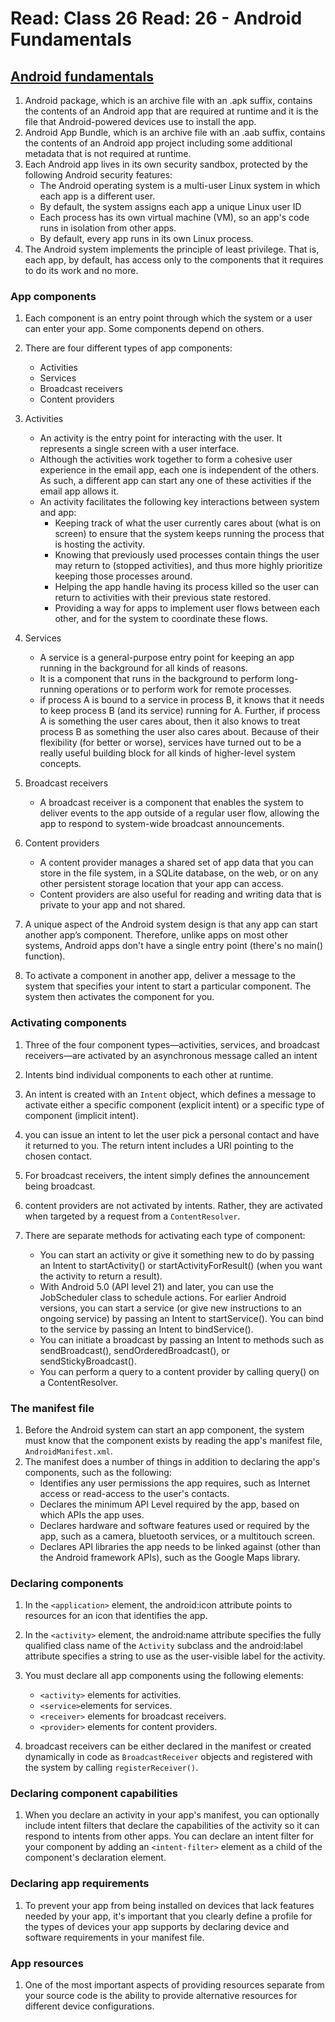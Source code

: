 # Read: Class 26 Read: 26 - Android Fundamentals

## [Android fundamentals](https://developer.android.com/guide/components/fundamentals)

1. Android package, which is an archive file with an .apk suffix, contains the contents of an Android app that are required at runtime and it is the file that Android-powered devices use to install the app.
1. Android App Bundle, which is an archive file with an .aab suffix, contains the contents of an Android app project including some additional metadata that is not required at runtime.
1. Each Android app lives in its own security sandbox, protected by the following Android security features:
   - The Android operating system is a multi-user Linux system in which each app is a different user.
   - By default, the system assigns each app a unique Linux user ID
   - Each process has its own virtual machine (VM), so an app's code runs in isolation from other apps.
   - By default, every app runs in its own Linux process.
1. The Android system implements the principle of least privilege. That is, each app, by default, has access only to the components that it requires to do its work and no more.

### App components

1. Each component is an entry point through which the system or a user can enter your app. Some components depend on others.
1. There are four different types of app components:

   - Activities
   - Services
   - Broadcast receivers
   - Content providers

1. Activities
   - An activity is the entry point for interacting with the user. It represents a single screen with a user interface.
   - Although the activities work together to form a cohesive user experience in the email app, each one is independent of the others. As such, a different app can start any one of these activities if the email app allows it.
   - An activity facilitates the following key interactions between system and app:
     - Keeping track of what the user currently cares about (what is on screen) to ensure that the system keeps running the process that is hosting the activity.
     - Knowing that previously used processes contain things the user may return to (stopped activities), and thus more highly prioritize keeping those processes around.
     - Helping the app handle having its process killed so the user can return to activities with their previous state restored.
     - Providing a way for apps to implement user flows between each other, and for the system to coordinate these flows.
1. Services
   - A service is a general-purpose entry point for keeping an app running in the background for all kinds of reasons.
   - It is a component that runs in the background to perform long-running operations or to perform work for remote processes.
   - if process A is bound to a service in process B, it knows that it needs to keep process B (and its service) running for A. Further, if process A is something the user cares about, then it also knows to treat process B as something the user also cares about. Because of their flexibility (for better or worse), services have turned out to be a really useful building block for all kinds of higher-level system concepts.
1. Broadcast receivers
   - A broadcast receiver is a component that enables the system to deliver events to the app outside of a regular user flow, allowing the app to respond to system-wide broadcast announcements.
1. Content providers
   - A content provider manages a shared set of app data that you can store in the file system, in a SQLite database, on the web, or on any other persistent storage location that your app can access.
   - Content providers are also useful for reading and writing data that is private to your app and not shared.
1. A unique aspect of the Android system design is that any app can start another app’s component. Therefore, unlike apps on most other systems, Android apps don't have a single entry point (there's no main() function).
1. To activate a component in another app, deliver a message to the system that specifies your intent to start a particular component. The system then activates the component for you.

### Activating components

1. Three of the four component types—activities, services, and broadcast receivers—are activated by an asynchronous message called an intent
1. Intents bind individual components to each other at runtime.
1. An intent is created with an `Intent` object, which defines a message to activate either a specific component (explicit intent) or a specific type of component (implicit intent).
1. you can issue an intent to let the user pick a personal contact and have it returned to you. The return intent includes a URI pointing to the chosen contact.
1. For broadcast receivers, the intent simply defines the announcement being broadcast.
1. content providers are not activated by intents. Rather, they are activated when targeted by a request from a `ContentResolver`.
1. There are separate methods for activating each type of component:

   - You can start an activity or give it something new to do by passing an Intent to startActivity() or startActivityForResult() (when you want the activity to return a result).
   - With Android 5.0 (API level 21) and later, you can use the JobScheduler class to schedule actions. For earlier Android versions, you can start a service (or give new instructions to an ongoing service) by passing an Intent to startService(). You can bind to the service by passing an Intent to bindService().
   - You can initiate a broadcast by passing an Intent to methods such as sendBroadcast(), sendOrderedBroadcast(), or sendStickyBroadcast().
   - You can perform a query to a content provider by calling query() on a ContentResolver.

### The manifest file

1. Before the Android system can start an app component, the system must know that the component exists by reading the app's manifest file, `AndroidManifest.xml`.
1. The manifest does a number of things in addition to declaring the app's components, such as the following:
   - Identifies any user permissions the app requires, such as Internet access or read-access to the user's contacts.
   - Declares the minimum API Level required by the app, based on which APIs the app uses.
   - Declares hardware and software features used or required by the app, such as a camera, bluetooth services, or a multitouch screen.
   - Declares API libraries the app needs to be linked against (other than the Android framework APIs), such as the Google Maps library.

### Declaring components

1. In the `<application>` element, the android:icon attribute points to resources for an icon that identifies the app.
1. In the `<activity>` element, the android:name attribute specifies the fully qualified class name of the `Activity` subclass and the android:label attribute specifies a string to use as the user-visible label for the activity.
1. You must declare all app components using the following elements:

   - `<activity>` elements for activities.
   - `<service>`elements for services.
   - `<receiver>` elements for broadcast receivers.
   - `<provider>` elements for content providers.

1. broadcast receivers can be either declared in the manifest or created dynamically in code as `BroadcastReceiver` objects and registered with the system by calling `registerReceiver()`.

### Declaring component capabilities

1. When you declare an activity in your app's manifest, you can optionally include intent filters that declare the capabilities of the activity so it can respond to intents from other apps. You can declare an intent filter for your component by adding an `<intent-filter>` element as a child of the component's declaration element.

### Declaring app requirements

1. To prevent your app from being installed on devices that lack features needed by your app, it's important that you clearly define a profile for the types of devices your app supports by declaring device and software requirements in your manifest file.

### App resources

1. One of the most important aspects of providing resources separate from your source code is the ability to provide alternative resources for different device configurations.